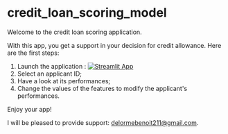# credit_loan_scoring_model

Welcome to the credit loan scoring application.

With this app, you get a support in your decision for credit allowance.
Here are the first steps:

1. Launch the application : [![Streamlit App](https://static.streamlit.io/badges/streamlit_badge_black_white.svg)](https://github.com/Benoit-78/credit_loan_scoring_model/blob/main/app.py)
3. Select an applicant ID;
4. Have a look at its performances;
5. Change the values of the features to modify the applicant's performances.

Enjoy your app!

I will be pleased to provide support: delormebenoit211@gmail.com.
